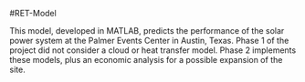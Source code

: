 #RET-Model 

This model, developed in MATLAB, predicts the performance of the solar power system at the Palmer Events Center in Austin, Texas. Phase 1 of the project did not consider a cloud or heat transfer model. Phase 2 implements these models, plus an economic analysis for a possible expansion of the site. 
